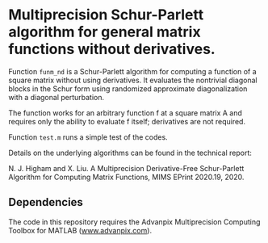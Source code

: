 # Multiprecision Schur-Parlett algorithm for general matrix functions without derivatives. 

Function `funm_nd` is a Schur-Parlett algorithm for computing a function of a square
matrix without using derivatives. It evaluates the nontrivial diagonal
blocks in the Schur form using randomized approximate diagonalization with
a diagonal perturbation.

The function works for an arbitrary function f at a square matrix A and
requires only the ability to evaluate f itself; derivatives are not required.

Function `test.m` runs a simple test of the codes.

Details on the underlying algorithms can be found in the technical report:

N. J. Higham and X. Liu. A Multiprecision Derivative-Free Schur-Parlett Algorithm for Computing Matrix Functions, MIMS EPrint 2020.19, 2020.

## Dependencies

The code in this repository requires the Advanpix Multiprecision Computing
Toolbox for MATLAB (www.advanpix.com).

